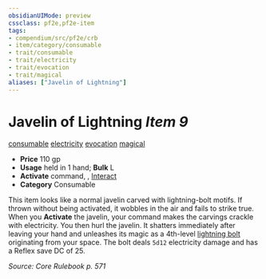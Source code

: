```yaml
---
obsidianUIMode: preview
cssclass: pf2e,pf2e-item
tags:
- compendium/src/pf2e/crb
- item/category/consumable
- trait/consumable
- trait/electricity
- trait/evocation
- trait/magical
aliases: ["Javelin of Lightning"]
---
```

# Javelin of Lightning *Item 9*  
[consumable](rules/traits/consumable.md "Consumable Item Trait")  [electricity](rules/traits/electricity.md "Electricity Energy & Element Trait")  [evocation](rules/traits/evocation.md "Evocation School Trait")  [magical](rules/traits/magical.md "Magical Item Trait")  

- **Price** 110 gp
- **Usage** held in 1 hand; **Bulk** L
- **Activate** command, , [Interact](rules/actions/interact.md)
- **Category** Consumable

This item looks like a normal javelin carved with lightning-bolt motifs. If thrown without being activated, it wobbles in the air and fails to strike true. When you **Activate** the javelin, your command makes the carvings crackle with electricity. You then hurl the javelin. It shatters immediately after leaving your hand and unleashes its magic as a 4th-level [lightning bolt](compendium/spells/lightning-bolt.md) originating from your space. The bolt deals `5d12` electricity damage and has a Reflex save DC of 25.

*Source: Core Rulebook p. 571*